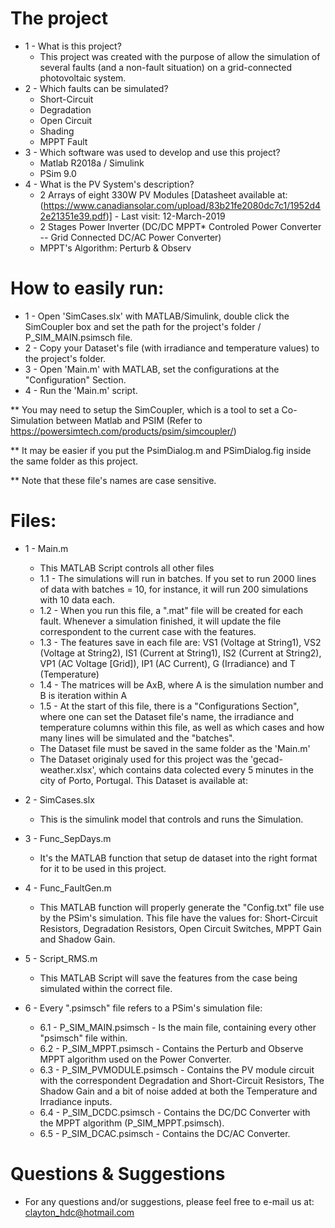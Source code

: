 # The project
* 1 - What is this project?
	* This project was created with the purpose of allow the simulation of several faults (and a non-fault situation) on a grid-connected photovoltaic system.
* 2 - Which faults can be simulated?
	* Short-Circuit
	* Degradation
	* Open Circuit
	* Shading 
	* MPPT Fault
* 3 - Which software was used to develop and use this project?
	* Matlab R2018a / Simulink
	* PSim 9.0
* 4 - What is the PV System's description?
	* 2 Arrays of eight 330W PV Modules [Datasheet available at:(https://www.canadiansolar.com/upload/83b21fe2080dc7c1/1952d42e21351e39.pdf)] - Last visit: 12-March-2019
	* 2 Stages Power Inverter (DC/DC MPPT* Controled Power Converter -- Grid Connected DC/AC Power Converter)
  	* MPPT's Algorithm: Perturb & Observ
  
# How to easily run:
  * 1 - Open 'SimCases.slx' with MATLAB/Simulink, double click the SimCoupler box and set the path for the project's folder / P_SIM_MAIN.psimsch file.
* 2 - Copy your Dataset's file (with irradiance and temperature values) to the project's folder.
* 3 - Open 'Main.m' with MATLAB, set the configurations at the "Configuration" Section.
* 4 - Run the 'Main.m' script.

** You may need to setup the SimCoupler, which is a tool to set a Co-Simulation between Matlab and PSIM (Refer to https://powersimtech.com/products/psim/simcoupler/)

** It may be easier if you put the PsimDialog.m and PSimDialog.fig inside the same folder as this project.

** Note that these file's names are case sensitive.

# Files:
* 1 - Main.m
  * This MATLAB Script controls all other files
  *	1.1 - The simulations will run in batches. If you set to run 2000 lines of data with batches = 10, for instance, it will run 200 simulations with 10 data each.
  *	1.2 - When you run this file, a ".mat" file will be created for each fault. Whenever a simulation finished, it will update the file correspondent to the current case with the features.
  *	1.3 - The features save in each file are: VS1 (Voltage at String1), VS2 (Voltage at String2), IS1 (Current at String1), IS2 (Current at String2), VP1 (AC Voltage [Grid]), IP1 (AC Current), G (Irradiance) and T (Temperature)
  *	1.4 - The matrices will be  AxB, where A is the simulation number and B is iteration within A
  *	1.5 - At the start of this file, there is a "Configurations Section", where one can set the Dataset file's name, the irradiance and temperature columns within this file, as well as which cases and how many lines will be simulated and the "batches".
  * The Dataset file must be saved in the same folder as the 'Main.m' 
  * The Dataset originaly used for this project was the 'gecad-weather.xlsx', which contains data colected every 5 minutes in the city of Porto, Portugal. This Dataset is available at:

* 2 - SimCases.slx
  *	This is the simulink model that controls and runs the Simulation.

* 3 - Func_SepDays.m
  *	It's the MATLAB function that setup de dataset into the right format for it to be used in this project.

* 4 - Func_FaultGen.m
  *	This MATLAB function will properly generate the "Config.txt" file use by the PSim's simulation. This file have the values for: Short-Circuit Resistors, Degradation Resistors, Open Circuit Switches, MPPT Gain and Shadow Gain.
	
* 5 - Script_RMS.m
  *	This MATLAB Script will save the features from the case being simulated within the correct file.

* 6 - Every ".psimsch" file refers to a PSim's simulation file:
  *	6.1 - P_SIM_MAIN.psimsch - Is the main file, containing every other "psimsch" file within.
  *	6.2 - P_SIM_MPPT.psimsch - Contains the Perturb and Observe MPPT algorithm used on the Power Converter.
  *	6.3 - P_SIM_PVMODULE.psimsch - Contains the PV module circuit with the correspondent Degradation and Short-Circuit Resistors, The Shadow Gain and a bit of noise added at both the Temperature and Irradiance inputs.
  *	6.4 - P_SIM_DCDC.psimsch - Contains the DC/DC Converter with the MPPT algorithm (P_SIM_MPPT.psimsch).
  *	6.5 - P_SIM_DCAC.psimsch - Contains the DC/AC Converter.
  
  
 # Questions & Suggestions
  * For any questions and/or suggestions, please feel free to e-mail us at: clayton_hdc@hotmail.com
